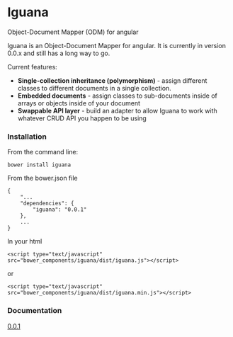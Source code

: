 # Iguana

Object-Document Mapper (ODM) for angular

Iguana is an Object-Document Mapper for angular. It is currently in version 0.0.x
and still has a long way to go.

Current features:

 * **Single-collection inheritance (polymorphism)** - assign different classes to different documents
   in a single collection.
 * **Embedded documents** - assign classes to sub-documents inside of arrays or objects inside of your document
 * **Swappable API layer** - build an adapter to allow Iguana to work with whatever CRUD API you happen to be using 


### Installation

From the command line:
    
    bower install iguana

From the bower.json file
    
    {
	    "...
	    "dependencies": {
	        "iguana": "0.0.1"
	    },
		...
	}
	
In your html

    <script type="text/javascript" src="bower_components/iguana/dist/iguana.js"></script>
or

    <script type="text/javascript" src="bower_components/iguana/dist/iguana.min.js"></script>

### Documentation

[0.0.1](http://www.pedago.com/iguana/docs/0.0.1)